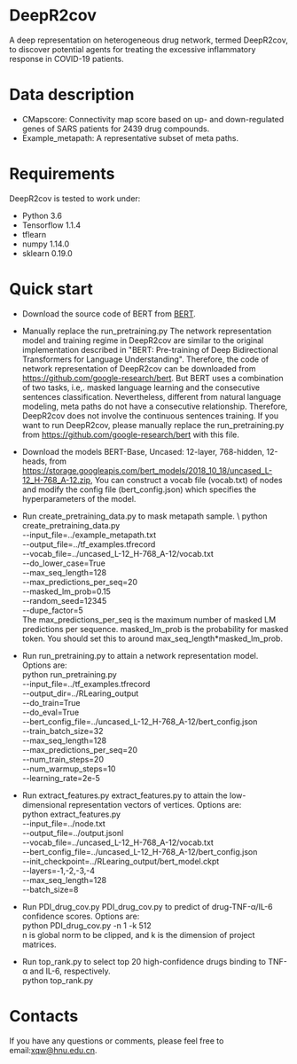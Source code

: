 # DeepR2cov

A deep representation on heterogeneous drug network, termed DeepR2cov, to discover potential agents for treating the excessive inflammatory response in COVID-19 patients.

# Data description
* CMapscore: Connectivity map score based on up- and down-regulated genes of SARS patients for 2439 drug compounds.
* Example_metapath: A representative subset of meta paths.


# Requirements
DeepR2cov is tested to work under:
* Python 3.6  
* Tensorflow 1.1.4
* tflearn
* numpy 1.14.0
* sklearn 0.19.0

# Quick start
* Download the source code of BERT from [BERT](https://github.com/google-research/bert). 
* Manually replace the run_pretraining.py
The network representation model and training regime in DeepR2cov are similar to the original implementation described in "BERT: Pre-training of Deep Bidirectional Transformers for Language Understanding". Therefore, the code of network representation of DeepR2cov can be downloaded from https://github.com/google-research/bert. But BERT uses a combination of two tasks, i.e,. masked language learning and the consecutive sentences classification. Nevertheless, different from natural language modeling, meta paths do not have a consecutive relationship. Therefore, DeepR2cov does not involve the continuous sentences training. If you want to run DeepR2cov, please manually replace the run_pretraining.py from https://github.com/google-research/bert with this file. 
  
* Download the models BERT-Base, Uncased: 12-layer, 768-hidden, 12-heads, from https://storage.googleapis.com/bert_models/2018_10_18/uncased_L-12_H-768_A-12.zip, 
You can construct a vocab file (vocab.txt) of nodes and modify the config file (bert_config.json) which specifies the hyperparameters of the model.
* Run create_pretraining_data.py to mask metapath sample. \ 
python create_pretraining_data.py \
--input_file=../example_metapath.txt \
--output_file=../tf_examples.tfrecord \
--vocab_file=../uncased_L-12_H-768_A-12/vocab.txt \
--do_lower_case=True \
--max_seq_length=128 \
--max_predictions_per_seq=20 \
--masked_lm_prob=0.15 \
--random_seed=12345 \
--dupe_factor=5 \
The max_predictions_per_seq is the maximum number of masked LM predictions per sequence. masked_lm_prob is the probability for masked token. You should set this to around max_seq_length*masked_lm_prob.

* Run run_pretraining.py to attain a network representation model. Options are:\
python run_pretraining.py \
--input_file=../tf_examples.tfrecord \
--output_dir=../RLearing_output \
--do_train=True \
--do_eval=True \
--bert_config_file=../uncased_L-12_H-768_A-12/bert_config.json \
--train_batch_size=32 \
--max_seq_length=128 \
--max_predictions_per_seq=20 \
--num_train_steps=20 \
--num_warmup_steps=10 \
--learning_rate=2e-5 

* Run extract_features.py extract_features.py to attain the low-dimensional representation vectors of vertices. Options are:\
python extract_features.py \
--input_file=../node.txt \
--output_file=../output.jsonl \
--vocab_file=../uncased_L-12_H-768_A-12/vocab.txt \
--bert_config_file=../uncased_L-12_H-768_A-12/bert_config.json \
--init_checkpoint=../RLearing_output/bert_model.ckpt \
--layers=-1,-2,-3,-4 \
--max_seq_length=128 \
--batch_size=8 

* Run PDI_drug_cov.py PDI_drug_cov.py to predict of drug-TNF-α/IL-6 confidence scores. Options are: \
  python PDI_drug_cov.py	-n 1 -k 512 \
  n is global norm to be clipped, and k is the dimension of project matrices. 

* Run top_rank.py to select top 20 high-confidence drugs binding to TNF-α and IL-6, respectively. \
  python top_rank.py 

# Contacts
If you have any questions or comments, please feel free to email:xqw@hnu.edu.cn.
